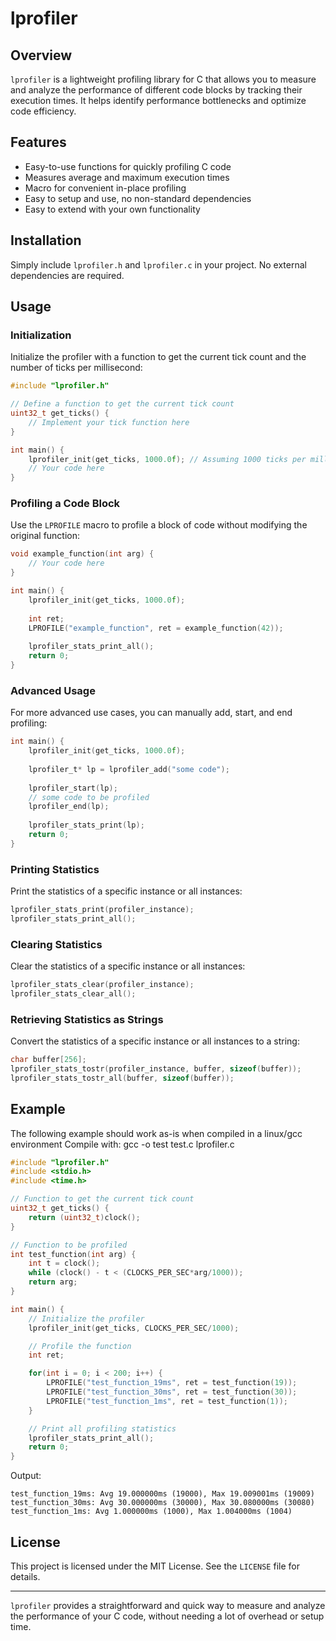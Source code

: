 
# lprofiler

## Overview

`lprofiler` is a lightweight profiling library for C that allows you to measure and analyze the performance of different code blocks by tracking their execution times. It helps identify performance bottlenecks and optimize code efficiency.

## Features

- Easy-to-use functions for quickly profiling C code
- Measures average and maximum execution times
- Macro for convenient in-place profiling
- Easy to setup and use, no non-standard dependencies
- Easy to extend with your own functionality

## Installation

Simply include `lprofiler.h` and `lprofiler.c` in your project. No external dependencies are required.

## Usage

### Initialization

Initialize the profiler with a function to get the current tick count and the number of ticks per millisecond:

```c
#include "lprofiler.h"

// Define a function to get the current tick count
uint32_t get_ticks() {
    // Implement your tick function here
}

int main() {
    lprofiler_init(get_ticks, 1000.0f); // Assuming 1000 ticks per millisecond
    // Your code here
}
```

### Profiling a Code Block

Use the `LPROFILE` macro to profile a block of code without modifying the original function:

```c
void example_function(int arg) {
    // Your code here
}

int main() {
    lprofiler_init(get_ticks, 1000.0f);
    
    int ret;
    LPROFILE("example_function", ret = example_function(42));
    
    lprofiler_stats_print_all();
    return 0;
}
```

### Advanced Usage

For more advanced use cases, you can manually add, start, and end profiling:

```c
int main() {
    lprofiler_init(get_ticks, 1000.0f);
    
    lprofiler_t* lp = lprofiler_add("some code");
    
    lprofiler_start(lp);
    // some code to be profiled
    lprofiler_end(lp);
    
    lprofiler_stats_print(lp);
    return 0;
}
```

### Printing Statistics

Print the statistics of a specific instance or all instances:

```c
lprofiler_stats_print(profiler_instance);
lprofiler_stats_print_all();
```

### Clearing Statistics

Clear the statistics of a specific instance or all instances:

```c
lprofiler_stats_clear(profiler_instance);
lprofiler_stats_clear_all();
```

### Retrieving Statistics as Strings

Convert the statistics of a specific instance or all instances to a string:

```c
char buffer[256];
lprofiler_stats_tostr(profiler_instance, buffer, sizeof(buffer));
lprofiler_stats_tostr_all(buffer, sizeof(buffer));
```

## Example

The following example should work as-is when compiled in a linux/gcc environment
Compile with: gcc -o test test.c lprofiler.c

```c
#include "lprofiler.h"
#include <stdio.h>
#include <time.h>

// Function to get the current tick count
uint32_t get_ticks() {
    return (uint32_t)clock();
}

// Function to be profiled
int test_function(int arg) {
    int t = clock();
    while (clock() - t < (CLOCKS_PER_SEC*arg/1000));
    return arg;
}

int main() {
    // Initialize the profiler
    lprofiler_init(get_ticks, CLOCKS_PER_SEC/1000);

    // Profile the function
    int ret;

    for(int i = 0; i < 200; i++) {
        LPROFILE("test_function_19ms", ret = test_function(19));
        LPROFILE("test_function_30ms", ret = test_function(30));
        LPROFILE("test_function_1ms", ret = test_function(1));
    }

    // Print all profiling statistics
    lprofiler_stats_print_all();
    return 0;
}
```

Output:
```
test_function_19ms: Avg 19.000000ms (19000), Max 19.009001ms (19009)
test_function_30ms: Avg 30.000000ms (30000), Max 30.080000ms (30080)
test_function_1ms: Avg 1.000000ms (1000), Max 1.004000ms (1004)
```

## License

This project is licensed under the MIT License. See the `LICENSE` file for details.

---

`lprofiler` provides a straightforward and quick way to measure and analyze the performance of your C code, without needing a lot of overhead or setup time.

